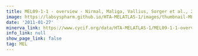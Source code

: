 ```yaml
---
title: MEL09-1-1 - overview - Nirmal, Maliga, Vallius, Sorger et al., 2021
image: https://labsyspharm.github.io/HTA-MELATLAS-1/images/thumbnail-MEL09-1-1-overview.jpg
date: '2011-01-27'
minerva_link: https://www.cycif.org/data/HTA-MELATLAS-1/MEL09-1-1-overview
info_link: null
show_page_link: false
tag: MEL
---
```

